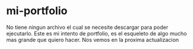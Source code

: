 # mi-portfolio
No tiene ningun archivo el cual se necesite descargar para poder ejecutarlo.
Este es mi intento de portfolio, es el esqueleto de algo mucho mas grande que quiero hacer.
Nos vemos en la proxima actualizacion
